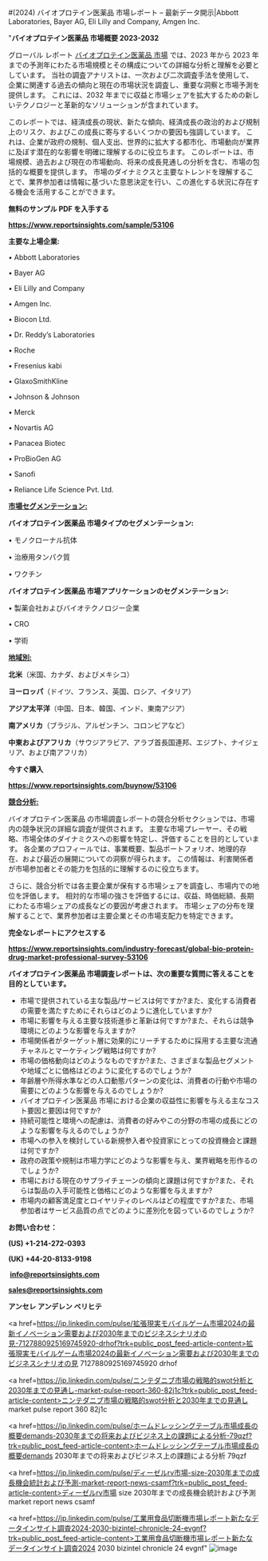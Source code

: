 #(2024) バイオプロテイン医薬品 市場レポート – 最新データ開示|Abbott Laboratories, Bayer AG, Eli Lilly and Company, Amgen Inc.

"<strong>バイオプロテイン医薬品 市場概要 2023-2032</strong>

グローバル レポート <a href=https://www.reportsinsights.com/sample/53106>バイオプロテイン医薬品 市場</a> では、2023 年から 2023 年までの予測年にわたる市場規模とその構成についての詳細な分析と理解を必要としています。 当社の調査アナリストは、一次および二次調査手法を使用して、企業に関連する過去の傾向と現在の市場状況を調査し、重要な洞察と市場予測を提供します。 これには、2032 年までに収益と市場シェアを拡大​​するための新しいテクノロジーと革新的なソリューションが含まれています。

このレポートでは、経済成長の現状、新たな傾向、経済成長の政治的および規制上のリスク、およびこの成長に寄与するいくつかの要因も強調しています。 これは、企業が政府の規制、個人支出、世界的に拡大する都市化、市場動向が業界に及ぼす潜在的な影響を明確に理解するのに役立ちます。 このレポートは、市場規模、過去および現在の市場動向、将来の成長見通しの分析を含む、市場の包括的な概要を提供します。 市場のダイナミクスと主要なトレンドを理解することで、業界参加者は情報に基づいた意思決定を行い、この進化する状況に存在する機会を活用することができます。

<strong><b>無料のサンプル PDF を入手する</b></strong>

<a href=https://www.reportsinsights.com/sample/53106><strong><u>https://www.reportsinsights.com/sample/53106</u></strong></a>

<strong>主要な上場企業:</strong>

• Abbott Laboratories

• Bayer AG

• Eli Lilly and Company

• Amgen Inc.

• Biocon Ltd.

• Dr. Reddy’s Laboratories

• Roche

• Fresenius kabi

• GlaxoSmithKline

• Johnson & Johnson

• Merck

• Novartis AG

• Panacea Biotec

• ProBioGen AG

• Sanofi

• Reliance Life Science Pvt. Ltd.

<strong><u>市場セグメンテーション</u></strong><strong><u>:</u></strong>

<strong>バイオプロテイン医薬品 市場タイプのセグメンテーション:</strong>

• モノクローナル抗体

• 治療用タンパク質

• ワクチン

<strong>バイオプロテイン医薬品 市場アプリケーションのセグメンテーション:</strong>

• 製薬会社およびバイオテクノロジー企業

• CRO

• 学術

<strong><u>地域別</u></strong><strong><u>:</u></strong>

<strong>北米</strong>（米国、カナダ、およびメキシコ）

<strong>ヨーロッパ</strong>（ドイツ、フランス、英国、ロシア、イタリア）

<strong>アジア太平洋</strong>（中国、日本、韓国、インド、東南アジア）

<strong>南アメリカ</strong>（ブラジル、アルゼンチン、コロンビアなど）

<strong>中東およびアフリカ</strong>（サウジアラビア、アラブ首長国連邦、エジプト、ナイジェリア、および南アフリカ）

<strong>今すぐ購入</strong>

<a href=https://www.reportsinsights.com/buynow/53106><strong><u>https://www.reportsinsights.com/buynow/53106</u></strong></a>

<strong><u>競合分析:</u></strong>

バイオプロテイン医薬品 の市場調査レポートの競合分析セクションでは、市場内の競争状況の詳細な調査が提供されます。 主要な市場プレーヤー、その戦略、市場全体のダイナミクスへの影響を特定し、評価することを目的としています。 各企業のプロフィールでは、事業概要、製品ポートフォリオ、地理的存在、および最近の展開についての洞察が得られます。 この情報は、利害関係者が市場参加者とその能力を包括的に理解するのに役立ちます。

さらに、競合分析では各主要企業が保有する市場シェアを調査し、市場内での地位を評価します。 相対的な市場の強さを評価するには、収益、時価総額、長期にわたる市場シェアの成長などの要因が考慮されます。 市場シェアの分布を理解することで、業界参加者は主要企業とその市場支配力を特定できます。

<strong>完全なレポートにアクセスする</strong>

<a href=https://www.reportsinsights.com/industry-forecast/global-bio-protein-drug-market-professional-survey-53106><strong><u><b>https://www.reportsinsights.com/industry-forecast/global-bio-protein-drug-market-professional-survey-53106</b></u></strong></a>

<strong><b>バイオプロテイン医薬品 市場調査レポートは、次の重要な質問に答えることを目的としています。</b></strong>
<ul>
  <li>市場で提供されている主な製品/サービスは何ですか?また、変化する消費者の需要を満たすためにそれらはどのように進化していますか?</li>
  <li>市場に影響を与える主要な技術進歩と革新は何ですか?また、それらは競争環境にどのような影響を与えますか?</li>
  <li>市場関係者がターゲット層に効果的にリーチするために採用する主要な流通チャネルとマーケティング戦略は何ですか?</li>
  <li>市場の価格動向はどのようなものですか?また、さまざまな製品セグメントや地域ごとに価格はどのように変化するのでしょうか?</li>
  <li>年齢層や所得水準などの人口動態パターンの変化は、消費者の行動や市場の需要にどのような影響を与えるのでしょうか?</li>
  <li>バイオプロテイン医薬品 市場における企業の収益性に影響を与える主なコスト要因と要因は何ですか?</li>
  <li>持続可能性と環境への配慮は、消費者の好みやこの分野の市場の成長にどのような影響を与えるのでしょうか?</li>
  <li>市場への参入を検討している新規参入者や投資家にとっての投資機会と課題は何ですか?</li>
  <li>政府の政策や規制は市場力学にどのような影響を与え、業界戦略を形作るのでしょうか?</li>
  <li>市場における現在のサプライチェーンの傾向と課題は何ですか?また、それらは製品の入手可能性と価格にどのような影響を与えますか?</li>
  <li>市場内の顧客満足度とロイヤリティのレベルはどの程度ですか?また、市場参加者はサービス品質の点でどのように差別化を図っているのでしょうか?</li>
</ul>
<strong>お問い合わせ：</strong>

<strong>(US) +1-214-272-0393</strong>

<strong>(UK) +44-20-8133-9198</strong>

<strong> </strong><a href=info@reportsinsights.com><strong><u>info@reportsinsights.com</u></strong></a>

<a href=sales@reportsinsights.com><strong><u>sales@reportsinsights.com</u></strong></a>

<strong>アンセレ アンデレン ベリヒテ</strong>

<a href=https://jp.linkedin.com/pulse/拡張現実モバイルゲーム市場2024の最新イノベーション需要および2030年までのビジネスシナリオの見-7127880925169745920-drhof?trk=public_post_feed-article-content>拡張現実モバイルゲーム市場2024の最新イノベーション需要および2030年までのビジネスシナリオの見 7127880925169745920 drhof</a>

<a href=https://jp.linkedin.com/pulse/ニンテダニブ市場の戦略的swot分析と2030年までの見通し-market-pulse-report-360-82j1c?trk=public_post_feed-article-content>ニンテダニブ市場の戦略的swot分析と2030年までの見通し market pulse report 360 82j1c</a>

<a href=https://jp.linkedin.com/pulse/ホームドレッシングテーブル市場成長の概要demands-2030年までの将来およびビジネス上の課題による分析-79qzf?trk=public_post_feed-article-content>ホームドレッシングテーブル市場成長の概要demands 2030年までの将来およびビジネス上の課題による分析 79qzf</a>

<a href=https://jp.linkedin.com/pulse/ディーゼルrv市場-size-2030年までの成長機会統計および予測-market-report-news-csamf?trk=public_post_feed-article-content>ディーゼルrv市場 size 2030年までの成長機会統計および予測 market report news csamf</a>

<a href=https://jp.linkedin.com/pulse/工業用食品切断機市場レポート新たなデータインサイト調査2024-2030-bizintel-chronicle-24-evgnf?trk=public_post_feed-article-content>工業用食品切断機市場レポート新たなデータインサイト調査2024 2030 bizintel chronicle 24 evgnf</a>"
![image](https://github.com/aakesh123242/RIMarket/assets/158431203/4dd9091d-4af5-47c6-a085-618e66f552b5)

